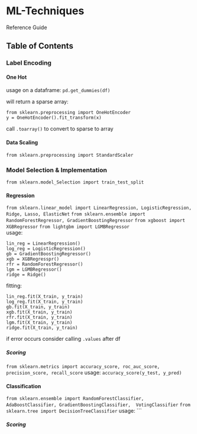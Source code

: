 # ML-Techniques
Reference Guide 

## Table of Contents

### Label Encoding

#### One Hot
usage on a dataframe: ```pd.get_dummies(df)```
  
will return a sparse array: 
```
from sklearn.preprocessing import OneHotEncoder
y = OneHotEncoder().fit_transform(x)
```
call ```.toarray()``` to convert to sparse to array 

#### Data Scaling
```from sklearn.preprocessing import StandardScaler```

### Model Selection & Implementation
```from sklearn.model_Selection import train_test_split```

#### Regression
```from sklearn.linear_model import LinearRegression, LogisticRegression, Ridge, Lasso, ElasticNet```
```from sklearn.ensemble import RandomForestRegressor, GradientBoostingRegressor```
```from xgboost import XGBRegressor```
```from lightgbm import LGMBRegressor```  
usage: 
```   
lin_reg = LinearRegression()
log_reg = LogisticRegression()
gb = GradientBoostingRegressor()
xgb = XGBRegresspr()
rfr = RandomForestRegressor()
lgm = LGMBRegressor()
ridge = Ridge()
```
fitting:
```
lin_reg.fit(X_train, y_train)
log_reg.fit(X_train, y_train)
gb.fit(X_train, y_train)
xgb.fit(X_train, y_train)
rfr.fit(X_train, y_train)
lgm.fit(X_train, y_train)
ridge.fit(X_train, y_train)
```
if error occurs consider calling ```.values``` after df

##### Scoring
```from sklearn.metrics import accuracy_score, roc_auc_score, precision_score, recall_score```
usage: ```accuracy_score(y_test, y_pred)```

#### Classification
```from sklearn.ensemble import RandomForestClassifier, AdaBoostClassifier, GradientBoostingClassifier,  VotingClassifier```
```from sklearn.tree import DecisionTreeClassifier```
usage: ```

##### Scoring
```from sklearn
